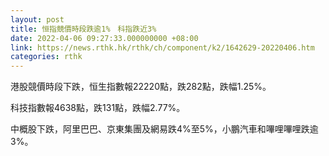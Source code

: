 ```yaml
---
layout: post
title: 恒指競價時段跌逾1%　科指跌近3%
date: 2022-04-06 09:27:33.000000000 +08:00
link: https://news.rthk.hk/rthk/ch/component/k2/1642629-20220406.htm
categories: rthk
---
```


港股競價時段下跌，恒生指數報22220點，跌282點，跌幅1.25%。

科技指數報4638點，跌131點，跌幅2.77%。

中概股下跌，阿里巴巴、京東集團及網易跌4%至5%，小鵬汽車和嗶哩嗶哩跌逾3%。
